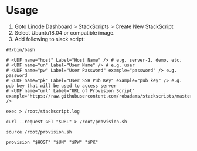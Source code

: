 # Usage

1. Goto Linode Dashboard > StackScripts > Create New StackScript
2. Select Ubuntu18.04 or compatible image.
3. Add following to slack script:

```
#!/bin/bash

# <UDF name="host" Label="Host Name" /> # e.g. server-1, demo, etc.
# <UDF name="un" Label="User Name" /> # e.g. user
# <UDF name="pw" Label="User Password" example="password" /> e.g. password
# <UDF name="pk" Label="User SSH Pub Key" example="pub key" /> e.g. pub key that will be used to access server
# <UDF name="url" Label="URL of Provision Script" example="https://raw.githubusercontent.com/robadams/stackscripts/master/lamp.sh" />

exec > /root/stackscript.log

curl --request GET "$URL" > /root/provision.sh

source /root/provision.sh

provision "$HOST" "$UN" "$PW" "$PK"

```
